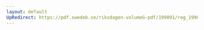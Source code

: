 ```yaml
---
layout: default
UpRedirect: https://pdf.swedeb.se/riksdagen-volumeG-pdf/199091/reg_199091/reg_199091_0323.pdf
---
```

